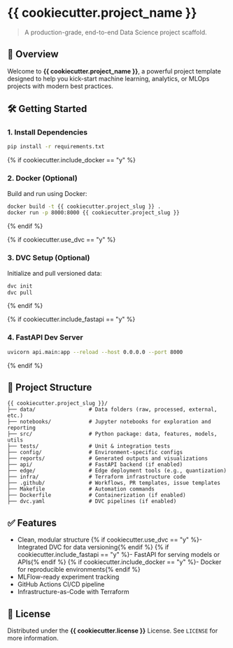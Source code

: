 # {{ cookiecutter.project_name }}
> A production-grade, end-to-end Data Science project scaffold.

## 🚀 Overview

Welcome to **{{ cookiecutter.project_name }}**, a powerful project template designed to help you kick-start machine learning, analytics, or MLOps projects with modern best practices.

## 🛠️ Getting Started

### 1. Install Dependencies

```bash
pip install -r requirements.txt
```

{% if cookiecutter.include_docker == "y" %}
### 2. Docker (Optional)

Build and run using Docker:

```bash
docker build -t {{ cookiecutter.project_slug }} .
docker run -p 8000:8000 {{ cookiecutter.project_slug }}
```
{% endif %}

{% if cookiecutter.use_dvc == "y" %}
### 3. DVC Setup (Optional)

Initialize and pull versioned data:

```bash
dvc init
dvc pull
```
{% endif %}

{% if cookiecutter.include_fastapi == "y" %}
### 4. FastAPI Dev Server

```bash
uvicorn api.main:app --reload --host 0.0.0.0 --port 8000
```
{% endif %}

## 📁 Project Structure

```
{{ cookiecutter.project_slug }}/
├── data/                 # Data folders (raw, processed, external, etc.)
├── notebooks/            # Jupyter notebooks for exploration and reporting
├── src/                  # Python package: data, features, models, utils
├── tests/                # Unit & integration tests
├── config/               # Environment-specific configs
├── reports/              # Generated outputs and visualizations
├── api/                  # FastAPI backend (if enabled)
├── edge/                 # Edge deployment tools (e.g., quantization)
├── infra/                # Terraform infrastructure code
├── .github/              # Workflows, PR templates, issue templates
├── Makefile              # Automation commands
├── Dockerfile            # Containerization (if enabled)
├── dvc.yaml              # DVC pipelines (if enabled)
```

## ✅ Features

- Clean, modular structure
{% if cookiecutter.use_dvc == "y" %}- Integrated DVC for data versioning{% endif %}
{% if cookiecutter.include_fastapi == "y" %}- FastAPI for serving models or APIs{% endif %}
{% if cookiecutter.include_docker == "y" %}- Docker for reproducible environments{% endif %}
- MLFlow-ready experiment tracking
- GitHub Actions CI/CD pipeline
- Infrastructure-as-Code with Terraform

## 📜 License

Distributed under the **{{ cookiecutter.license }}** License. See `LICENSE` for more information.
